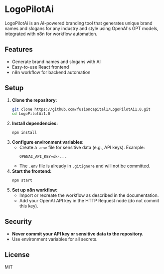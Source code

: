 # LogoPilotAi

LogoPilotAi is an AI-powered branding tool that generates unique brand names and slogans for any industry and style using OpenAI's GPT models, integrated with n8n for workflow automation.

## Features
- Generate brand names and slogans with AI
- Easy-to-use React frontend
- n8n workflow for backend automation

## Setup
1. **Clone the repository:**
   ```sh
   git clone https://github.com/fusioncapital1/LogoPilotAi1.0.git
   cd LogoPilotAi1.0
   ```
2. **Install dependencies:**
   ```sh
   npm install
   ```
3. **Configure environment variables:**
   - Create a `.env` file for sensitive data (e.g., API keys). Example:
     ```env
     OPENAI_API_KEY=sk-...
     ```
   - The `.env` file is already in `.gitignore` and will not be committed.
4. **Start the frontend:**
   ```sh
   npm start
   ```
5. **Set up n8n workflow:**
   - Import or recreate the workflow as described in the documentation.
   - Add your OpenAI API key in the HTTP Request node (do not commit this key).

## Security
- **Never commit your API key or sensitive data to the repository.**
- Use environment variables for all secrets.

## License
MIT 